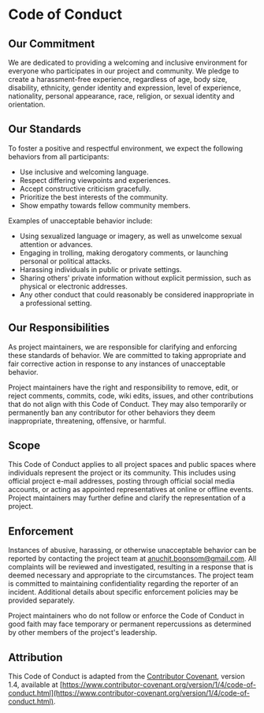 # Code of Conduct

## Our Commitment

We are dedicated to providing a welcoming and inclusive environment for everyone who participates in our project and community. We pledge to create a harassment-free experience, regardless of age, body size, disability, ethnicity, gender identity and expression, level of experience, nationality, personal appearance, race, religion, or sexual identity and orientation.

## Our Standards

To foster a positive and respectful environment, we expect the following behaviors from all participants:

- Use inclusive and welcoming language.
- Respect differing viewpoints and experiences.
- Accept constructive criticism gracefully.
- Prioritize the best interests of the community.
- Show empathy towards fellow community members.

Examples of unacceptable behavior include:

- Using sexualized language or imagery, as well as unwelcome sexual attention or advances.
- Engaging in trolling, making derogatory comments, or launching personal or political attacks.
- Harassing individuals in public or private settings.
- Sharing others' private information without explicit permission, such as physical or electronic addresses.
- Any other conduct that could reasonably be considered inappropriate in a professional setting.

## Our Responsibilities

As project maintainers, we are responsible for clarifying and enforcing these standards of behavior. We are committed to taking appropriate and fair corrective action in response to any instances of unacceptable behavior.

Project maintainers have the right and responsibility to remove, edit, or reject comments, commits, code, wiki edits, issues, and other contributions that do not align with this Code of Conduct. They may also temporarily or permanently ban any contributor for other behaviors they deem inappropriate, threatening, offensive, or harmful.

## Scope

This Code of Conduct applies to all project spaces and public spaces where individuals represent the project or its community. This includes using official project e-mail addresses, posting through official social media accounts, or acting as appointed representatives at online or offline events. Project maintainers may further define and clarify the representation of a project.

## Enforcement

Instances of abusive, harassing, or otherwise unacceptable behavior can be reported by contacting the project team at [anuchit.boonsom@gmail.com](mailto:anuchit.boonsom@gmail.com). All complaints will be reviewed and investigated, resulting in a response that is deemed necessary and appropriate to the circumstances. The project team is committed to maintaining confidentiality regarding the reporter of an incident. Additional details about specific enforcement policies may be provided separately.

Project maintainers who do not follow or enforce the Code of Conduct in good faith may face temporary or permanent repercussions as determined by other members of the project's leadership.

## Attribution

This Code of Conduct is adapted from the [Contributor Covenant](https://www.contributor-covenant.org), version 1.4, available at [https://www.contributor-covenant.org/version/1/4/code-of-conduct.html](https://www.contributor-covenant.org/version/1/4/code-of-conduct.html).
